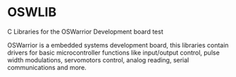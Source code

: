 OSWLIB
======

C Libraries for the OSWarrior Development board test

OSWarrior is a embedded systems development board, this libraries contain drivers 
for basic microcontroller functions like input/output control, pulse width modulations,
servomotors control, analog reading, serial communications and more.
